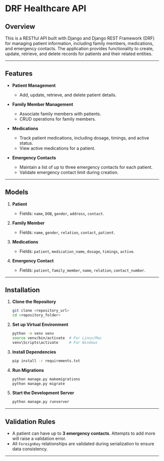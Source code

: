 # DRF Healthcare API

## Overview

This is a RESTful API built with Django and Django REST Framework (DRF) for managing patient information, including family members, medications, and emergency contacts. The application provides functionality to create, update, retrieve, and delete records for patients and their related entities.

---

## Features

- **Patient Management**
  - Add, update, retrieve, and delete patient details.
  
- **Family Member Management**
  - Associate family members with patients.
  - CRUD operations for family members.
  
- **Medications**
  - Track patient medications, including dosage, timings, and active status.
  - View active medications for a patient.

- **Emergency Contacts**
  - Maintain a list of up to three emergency contacts for each patient.
  - Validate emergency contact limit during creation.

---

## Models

1. **Patient**
   - Fields: `name`, `DOB`, `gender`, `address`, `contact`.

2. **Family Member**
   - Fields: `name`, `gender`, `relation`, `contact`, `patient`.

3. **Medications**
   - Fields: `patient`, `medication_name`, `dosage`, `timings`, `active`.

4. **Emergency Contact**
   - Fields: `patient`, `family_member`, `name`, `relation`, `contact_number`.


---

## Installation

1. **Clone the Repository**
   ```bash
   git clone <repository_url>
   cd <repository_folder>
   ```

2. **Set up Virtual Environment**
   ```bash
   python -m venv venv
   source venv/bin/activate  # For Linux/Mac
   venv\Scripts\activate     # For Windows
   ```

3. **Install Dependencies**
   ```bash
   pip install -r requirements.txt
   ```

4. **Run Migrations**
   ```bash
   python manage.py makemigrations
   python manage.py migrate
   ```

5. **Start the Development Server**
   ```bash
   python manage.py runserver
   ```

---



## Validation Rules

- A patient can have up to **3 emergency contacts**. Attempts to add more will raise a validation error.
- All `ForeignKey` relationships are validated during serialization to ensure data consistency.

---



